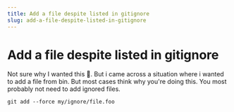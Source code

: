 ```yaml
---
title: Add a file despite listed in gitignore
slug: add-a-file-despite-listed-in-gitignore
---
```


# Add a file despite listed in gitignore

Not sure why I wanted this 🤷. But i came across a situation where i wanted to add a file from bin. But most cases think why you're doing this. You most probably not need to add ignored files.

`git add --force my/ignore/file.foo`
